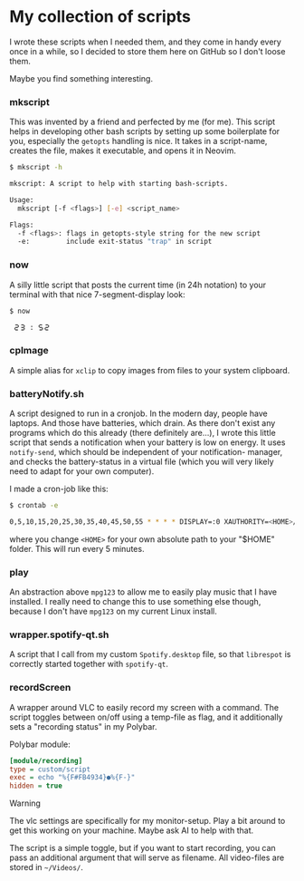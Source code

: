 # My collection of scripts
I wrote these scripts when I needed them, and they come in handy every once in
a while, so I decided to store them here on GitHub so I don't loose them.

Maybe you find something interesting.



### mkscript
This was invented by a friend and perfected by me (for me).
This script helps in developing other bash scripts by setting up some
boilerplate for you, especially the `getopts` handling is nice.
It takes in a script-name, creates the file, makes it executable, and opens it
in Neovim.
```sh
$ mkscript -h

mkscript: A script to help with starting bash-scripts.

Usage:
  mkscript [-f <flags>] [-e] <script_name>

Flags:
  -f <flags>: flags in getopts-style string for the new script
  -e:         include exit-status "trap" in script
```


### now
A silly little script that posts the current time (in 24h notation) to your
terminal with that nice 7-segment-display look:
```sh
$ now

 🯲🯳 : 🯵🯲
```


### cpImage
A simple alias for `xclip` to copy images from files to your system clipboard.


### batteryNotify.sh
A script designed to run in a cronjob. In the modern day, people have laptops.
And those have batteries, which drain. As there don't exist any programs which
do this already (there definitely are...), I wrote this little script that sends
a notification when your battery is low on energy.
It uses `notify-send`, which should be independent of your notification-
manager, and checks the battery-status in a virtual file (which you will very
likely need to adapt for your own computer).

I made a cron-job like this:
```sh
$ crontab -e

0,5,10,15,20,25,30,35,40,45,50,55 * * * * DISPLAY=:0 XAUTHORITY=<HOME>/.Xauthority bash <HOME>/.local/bin/own_scripts/battery_notify.sh

```
where you change `<HOME>` for your own absolute path to your "$HOME" folder.
This will run every 5 minutes.


### play
An abstraction above `mpg123` to allow me to easily play music that I have
installed. I really need to change this to use something else though, because
I don't have `mpg123` on my current Linux install.


### wrapper.spotify-qt.sh
A script that I call from my custom `Spotify.desktop` file, so that `librespot`
is correctly started together with `spotify-qt`.


### recordScreen
A wrapper around VLC to easily record my screen with a command. The script
toggles between on/off using a temp-file as flag, and it additionally sets a
"recording status" in my Polybar.

Polybar module:
```ini
[module/recording]
type = custom/script
exec = echo "%{F#FB4934}●%{F-}"
hidden = true
```

> [!WARNING]
> The vlc settings are specifically for my monitor-setup. Play a bit around to
> get this working on your machine. Maybe ask AI to help with that.

The script is a simple toggle, but if you want to start recording, you can pass
an additional argument that will serve as filename.
All video-files are stored in `~/Videos/`.

